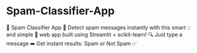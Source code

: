 # Spam-Classifier-App
🚀 Spam Classifier App 📩 Detect spam messages instantly with this smart 💡 and simple 📱 web app built using Streamlit + scikit-learn! 🔍 Just type a message ➡️ Get instant results: Spam or Not Spam ✅
